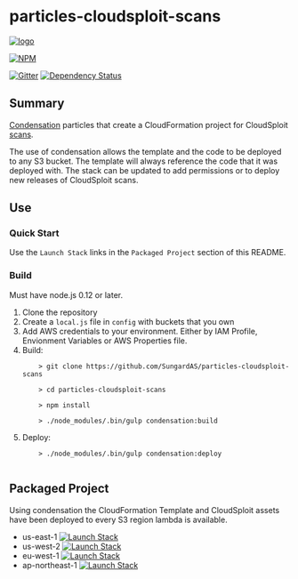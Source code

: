 # particles-cloudsploit-scans

[![logo](https://raw.githubusercontent.com/SungardAS/condensation/master/docs/images/condensation_logo.png)](https://github.com/SungardAS/condensation)

[![NPM](https://nodei.co/npm/condensation.png)](https://nodei.co/npm/particles-cloudsploit-scans/)

[![Gitter](https://badges.gitter.im/Join%20Chat.svg)](https://gitter.im/SungardAS/condensation?utm_source=badge&utm_medium=badge&utm_campaign=pr-badge)
[![Dependency
Status](https://david-dm.org/SungardAS/condensation.svg?branch=master)](https://david-dm.org/SungardAS/particles-cloudsploit-scans?branch=master)


## Summary

[Condensation](https://github.com/SungardAS/condensation) particles that create a CloudFormation project for
CloudSploit [scans](https://github.com/cloudsploit/scans).

The use of condensation allows the template and the code to be deployed
to any S3 bucket.  The template will always reference the code that it
was deployed with.  The stack can be updated to add permissions or to
deploy new releases of CloudSploit scans.

## Use

### Quick Start

Use the `Launch Stack` links in the `Packaged Project` section of this
README.

### Build

Must have node.js 0.12 or later.

1. Clone the repository
2. Create a `local.js` file in `config` with buckets that you own
3. Add AWS credentials to your environment.  Either by IAM Profile,
   Envionment Variables or AWS Properties file.
4. Build:
    ```
        > git clone https://github.com/SungardAS/particles-cloudsploit-scans
        
        > cd particles-cloudsploit-scans
        
        > npm install
        
        > ./node_modules/.bin/gulp condensation:build
    ```
5. Deploy:
    ```
        > ./node_modules/.bin/gulp condensation:deploy
        
    ```



## Packaged Project

Using condensation the CloudFormation Template and CloudSploit assets
have been deployed to every S3 region lambda is available.

* us-east-1 [![Launch Stack](https://s3.amazonaws.com/cloudformation-examples/cloudformation-launch-stack.png)](https://console.aws.amazon.com/cloudformation/home?region=us-east-1#/stacks/new?stackName=cloudsploit-scans&templateURL=http://particles-cloudsploit-scans.us-east-1.s3.amazonaws.com/develop/particles/cftemplates/lambda.template.json)
* us-west-2 [![Launch Stack](https://s3.amazonaws.com/cloudformation-examples/cloudformation-launch-stack.png)](https://console.aws.amazon.com/cloudformation/home?region=us-west-2#/stacks/new?stackName=cloudsploit-scans&templateURL=http://particles-cloudsploit-scans.us-west-2.s3.amazonaws.com/develop/particles/cftemplates/lambda.template.json)
* eu-west-1 [![Launch Stack](https://s3.amazonaws.com/cloudformation-examples/cloudformation-launch-stack.png)](https://console.aws.amazon.com/cloudformation/home?region=eu-west-1#/stacks/new?stackName=cloudsploit-scans&templateURL=http://particles-cloudsploit-scans.eu-west-1.s3.amazonaws.com/develop/particles/cftemplates/lambda.template.json)
* ap-northeast-1 [![Launch Stack](https://s3.amazonaws.com/cloudformation-examples/cloudformation-launch-stack.png)](https://console.aws.amazon.com/cloudformation/home?region=ap-northeast-1#/stacks/new?stackName=cloudsploit-scans&templateURL=http://particles-cloudsploit-scans.ap-northeast-1.s3.amazonaws.com/develop/particles/cftemplates/lambda.template.json)

